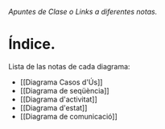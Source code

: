 *Apuntes de Clase o Links a diferentes notas.*

# Índice.

Lista de las notas de cada diagrama:

- [[Diagrama Casos d'Ús]]
- [[Diagrama de seqüència]]
- [[Diagrama d'activitat]]
- [[Diagrama d'estat]]
- [[Diagrama de comunicació]]


